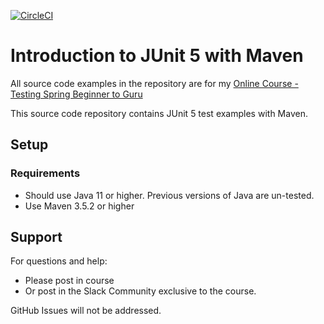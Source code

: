 [![CircleCI](https://dl.circleci.com/status-badge/img/gh/thobass/testing-java-junit5/tree/master.svg?style=svg)](https://dl.circleci.com/status-badge/redirect/gh/thobass/testing-java-junit5/tree/master)

# Introduction to JUnit 5 with Maven

All source code examples in the repository are for my [Online Course - Testing Spring Beginner to Guru](https://www.udemy.com/testing-spring-boot-beginner-to-guru/?couponCode=GITHUB_REPO)

This source code repository contains JUnit 5 test examples with Maven.

## Setup
### Requirements
* Should use Java 11 or higher. Previous versions of Java are un-tested.
* Use Maven 3.5.2 or higher

## Support
For questions and help:
* Please post in course
* Or post in the Slack Community exclusive to the course.

GitHub Issues will not be addressed.

